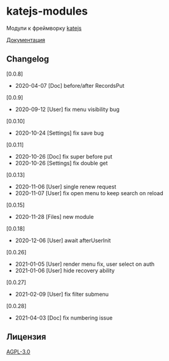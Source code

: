 # katejs-modules
Модули к фреймворку [katejs](https://github.com/romannep/katejs)

[Документация](https://docs.katejs.ru/modules/index.html)

## Changelog
[0.0.8]
- 2020-04-07 [Doc] before/after RecordsPut

[0.0.9]
- 2020-09-12 [User] fix menu visibility bug

[0.0.10]
- 2020-10-24 [Settings] fix save bug

[0.0.11]
- 2020-10-26 [Doc] fix super before put
- 2020-10-26 [Settings] fix double get

[0.0.13]
- 2020-11-06 [User] single renew request
- 2020-11-07 [User] fix open menu to keep search on reload

[0.0.15]
- 2020-11-28 [Files] new module

[0.0.18]
- 2020-12-06 [User] await afterUserInit 

[0.0.26]
- 2021-01-05 [User] render menu fix, user select on auth
- 2021-01-06 [User] hide recovery ability

[0.0.27]
- 2021-02-09 [User] fix filter submenu

[0.0.28]
- 2021-04-03 [Doc] fix numbering issue

## Лицензия
[AGPL-3.0](https://github.com/romannep/katejs-modules/blob/master/LICENSE)

